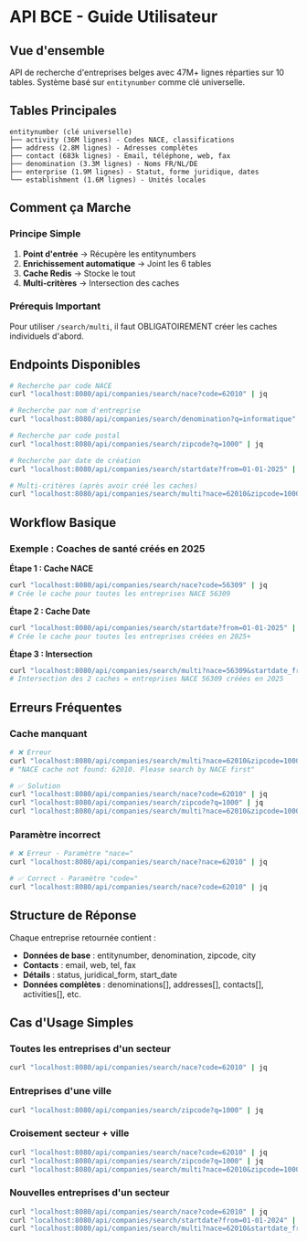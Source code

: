 # API BCE - Guide Utilisateur

## Vue d'ensemble

API de recherche d'entreprises belges avec 47M+ lignes réparties sur 10 tables. Système basé sur `entitynumber` comme clé universelle.

## Tables Principales

```
entitynumber (clé universelle)
├── activity (36M lignes) - Codes NACE, classifications
├── address (2.8M lignes) - Adresses complètes
├── contact (683k lignes) - Email, téléphone, web, fax
├── denomination (3.3M lignes) - Noms FR/NL/DE
├── enterprise (1.9M lignes) - Statut, forme juridique, dates
└── establishment (1.6M lignes) - Unités locales
```

## Comment ça Marche

### Principe Simple

1. **Point d'entrée** → Récupère les entitynumbers
2. **Enrichissement automatique** → Joint les 6 tables
3. **Cache Redis** → Stocke le tout
4. **Multi-critères** → Intersection des caches

### Prérequis Important

Pour utiliser `/search/multi`, il faut OBLIGATOIREMENT créer les caches individuels d'abord.

## Endpoints Disponibles

```bash
# Recherche par code NACE
curl "localhost:8080/api/companies/search/nace?code=62010" | jq

# Recherche par nom d'entreprise
curl "localhost:8080/api/companies/search/denomination?q=informatique" | jq

# Recherche par code postal
curl "localhost:8080/api/companies/search/zipcode?q=1000" | jq

# Recherche par date de création
curl "localhost:8080/api/companies/search/startdate?from=01-01-2025" | jq

# Multi-critères (après avoir créé les caches)
curl "localhost:8080/api/companies/search/multi?nace=62010&zipcode=1000" | jq
```

## Workflow Basique

### Exemple : Coaches de santé créés en 2025

**Étape 1 : Cache NACE**

```bash
curl "localhost:8080/api/companies/search/nace?code=56309" | jq
# Crée le cache pour toutes les entreprises NACE 56309
```

**Étape 2 : Cache Date**

```bash
curl "localhost:8080/api/companies/search/startdate?from=01-01-2025" | jq
# Crée le cache pour toutes les entreprises créées en 2025+
```

**Étape 3 : Intersection**

```bash
curl "localhost:8080/api/companies/search/multi?nace=56309&startdate_from=01-01-2025" | jq
# Intersection des 2 caches = entreprises NACE 56309 créées en 2025
```

## Erreurs Fréquentes

### Cache manquant

```bash
# ❌ Erreur
curl "localhost:8080/api/companies/search/multi?nace=62010&zipcode=1000" | jq
# "NACE cache not found: 62010. Please search by NACE first"

# ✅ Solution
curl "localhost:8080/api/companies/search/nace?code=62010" | jq
curl "localhost:8080/api/companies/search/zipcode?q=1000" | jq
curl "localhost:8080/api/companies/search/multi?nace=62010&zipcode=1000" | jq
```

### Paramètre incorrect

```bash
# ❌ Erreur - Paramètre "nace="
curl "localhost:8080/api/companies/search/nace?nace=62010" | jq

# ✅ Correct - Paramètre "code="
curl "localhost:8080/api/companies/search/nace?code=62010" | jq
```

## Structure de Réponse

Chaque entreprise retournée contient :

- **Données de base** : entitynumber, denomination, zipcode, city
- **Contacts** : email, web, tel, fax
- **Détails** : status, juridical_form, start_date
- **Données complètes** : denominations[], addresses[], contacts[], activities[], etc.

## Cas d'Usage Simples

### Toutes les entreprises d'un secteur

```bash
curl "localhost:8080/api/companies/search/nace?code=62010" | jq
```

### Entreprises d'une ville

```bash
curl "localhost:8080/api/companies/search/zipcode?q=1000" | jq
```

### Croisement secteur + ville

```bash
curl "localhost:8080/api/companies/search/nace?code=62010" | jq
curl "localhost:8080/api/companies/search/zipcode?q=1000" | jq
curl "localhost:8080/api/companies/search/multi?nace=62010&zipcode=1000" | jq
```

### Nouvelles entreprises d'un secteur

```bash
curl "localhost:8080/api/companies/search/nace?code=62010" | jq
curl "localhost:8080/api/companies/search/startdate?from=01-01-2024" | jq
curl "localhost:8080/api/companies/search/multi?nace=62010&startdate_from=01-01-2024" | jq
```
